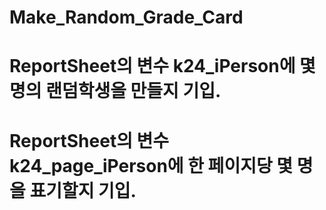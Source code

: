# Make_Random_Grade_Card
# ReportSheet의 변수 k24_iPerson에 몇 명의 랜덤학생을 만들지 기입.
# ReportSheet의 변수 k24_page_iPerson에 한 페이지당 몇 명을 표기할지 기입.
